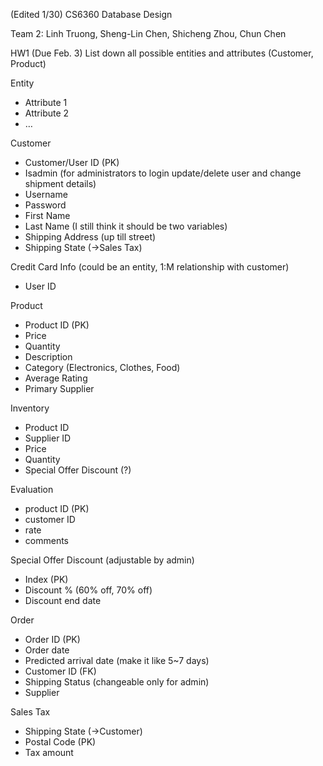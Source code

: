 (Edited 1/30)
CS6360 Database Design

Team 2: Linh Truong, Sheng-Lin Chen, Shicheng Zhou, Chun Chen

HW1 (Due Feb. 3)
List down all possible entities and attributes (Customer, Product)

Entity
-	Attribute 1
-	Attribute 2
-	…

Customer
-	Customer/User ID (PK)
-	Isadmin (for administrators to login update/delete user and change shipment details)
- Username
- Password
- First Name
- Last Name (I still think it should be two variables)
- Shipping Address (up till street)
- Shipping State (->Sales Tax)

Credit Card Info (could be an entity, 1:M relationship with customer)
- User ID

Product
-	Product ID (PK)
- Price
-	Quantity
- Description
- Category (Electronics, Clothes, Food)
- Average Rating
- Primary Supplier

Inventory
- Product ID
- Supplier ID
- Price
- Quantity
- Special Offer Discount (?)

Evaluation
- product ID (PK)
- customer ID
- rate
- comments


Special Offer Discount (adjustable by admin)
- Index (PK)
- Discount % (60% off, 70% off)
- Discount end date

Order
-	Order ID (PK)
-	Order date
- Predicted arrival date (make it like 5~7 days)
-	Customer ID (FK)
-	Shipping Status (changeable only for admin)
- Supplier

Sales Tax
-	Shipping State (->Customer)
-	Postal Code (PK)
-	Tax amount

